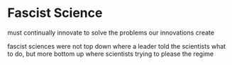 # Fascist Science

must continually innovate to solve the problems our innovations create

fascist sciences were not top down where a leader told the scientists what to do, but more bottom up where scientists trying to please the regime
